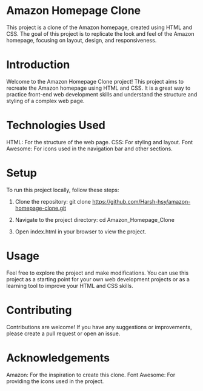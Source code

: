 # Amazon Homepage Clone
This project is a clone of the Amazon homepage, created using HTML and CSS. The goal of this project is to replicate the look and feel of the Amazon homepage, focusing on layout, design, and responsiveness.

# Introduction
Welcome to the Amazon Homepage Clone project! This project aims to recreate the Amazon homepage using HTML and CSS. It is a great way to practice front-end web development skills and understand the structure and styling of a complex web page.

# Technologies Used
HTML: For the structure of the web page.
CSS: For styling and layout.
Font Awesome: For icons used in the navigation bar and other sections.

# Setup
To run this project locally, follow these steps:

1. Clone the repository:
   git clone https://github.com/Harsh-hsy/amazon-homepage-clone.git

2. Navigate to the project directory:
   cd Amazon_Homepage_Clone

3. Open index.html in your browser to view the project.

# Usage
Feel free to explore the project and make modifications. You can use this project as a starting point for your own web development projects or as a learning tool to improve your HTML and CSS skills.

# Contributing
Contributions are welcome! If you have any suggestions or improvements, please create a pull request or open an issue.

# Acknowledgements
Amazon: For the inspiration to create this clone.
Font Awesome: For providing the icons used in the project.
